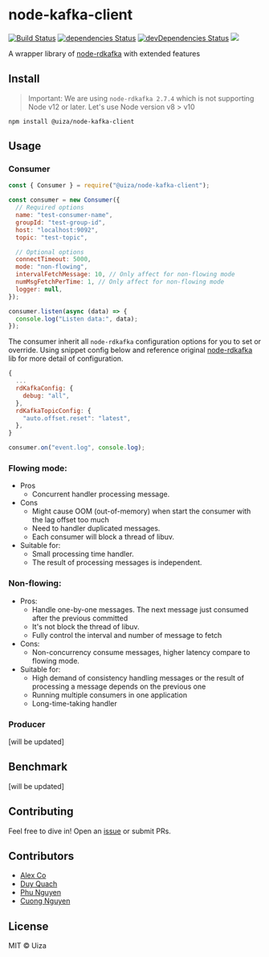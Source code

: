# node-kafka-client

[![Build Status](https://travis-ci.org/uizaio/node-kafka-client.svg?branch=master)](https://travis-ci.org/uizaio/node-kafka-client)
[![dependencies Status](https://david-dm.org/uizaio/node-kafka-client/status.svg)](https://david-dm.org/uizaio/node-kafka-client)
[![devDependencies Status](https://david-dm.org/uizaio/node-kafka-client/dev-status.svg)](https://david-dm.org/uizaio/node-kafka-client?type=dev)
[![](https://data.jsdelivr.com/v1/package/npm/@uizaio/node-kafka-client/badge)](https://www.jsdelivr.com/package/npm/@uizaio/node-kafka-client)

A wrapper library of [node-rdkafka](https://github.com/Blizzard/node-rdkafka) with extended features

## Install

> Important: We are using `node-rdkafka 2.7.4` which is not supporting Node v12 or later. Let's use Node version v8 > v10

`npm install @uiza/node-kafka-client`

## Usage

### Consumer

```js
const { Consumer } = require("@uiza/node-kafka-client");

const consumer = new Consumer({
  // Required options
  name: "test-consumer-name",
  groupId: "test-group-id",
  host: "localhost:9092",
  topic: "test-topic",

  // Optional options
  connectTimeout: 5000,
  mode: "non-flowing",
  intervalFetchMessage: 10, // Only affect for non-flowing mode
  numMsgFetchPerTime: 1, // Only affect for non-flowing mode
  logger: null,
});

consumer.listen(async (data) => {
  console.log("Listen data:", data);
});
```

The consumer inherit all `node-rdkafka` configuration options for you to set or override. Using snippet config below and reference original [node-rdkafka](https://github.com/Blizzard/node-rdkafka) lib for more detail of configuration.

```js
{
  ...
  rdKafkaConfig: {
    debug: "all",
  },
  rdKafkaTopicConfig: {
    "auto.offset.reset": "latest",
  },
}
```

```js
consumer.on("event.log", console.log);
```

### Flowing mode:

- Pros
  - Concurrent handler processing message.
- Cons
  - Might cause OOM (out-of-memory) when start the consumer with the lag offset too much
  - Need to handler duplicated messages.
  - Each consumer will block a thread of libuv.
- Suitable for:
  - Small processing time handler.
  - The result of processing messages is independent.

### Non-flowing:

- Pros:
  - Handle one-by-one messages. The next message just consumed after the previous committed
  - It's not block the thread of libuv.
  - Fully control the interval and number of message to fetch
- Cons:
  - Non-concurrency consume messages, higher latency compare to flowing mode.
- Suitable for:
  - High demand of consistency handling messages or the result of processing a message depends on the previous one
  - Running multiple consumers in one application
  - Long-time-taking handler

### Producer

[will be updated]

## Benchmark

[will be updated]

## Contributing

Feel free to dive in! Open an [issue](https://github.com/uizaio/node-kafka-client/issues) or submit PRs.

## Contributors

- [Alex Co](https://github.com/onimsha)
- [Duy Quach](https://github.com/quachduyy)
- [Phu Nguyen](https://github.com/phunguyen19)
- [Cuong Nguyen](https://github.com/CuongNgMan)

## License

MIT © Uiza
